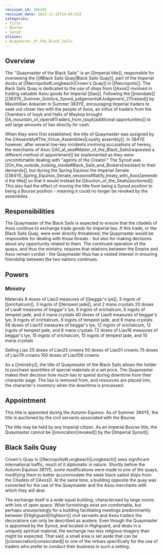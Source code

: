 ```yaml
---
revision_id: 106145
revision_date: 2023-11-15T14:05:41Z
categories:
- Title
- Bourse
- Synod
aliases:
- Quaymaster_of_the_Black_Sails
---
```


## Overview
The ''Quaymaster of the Black Sails'' is an [[Imperial title]], responsible for overseeing the [[#Black Sails Quay|Black Sails Quay]], part of the Imperial docks at [[Necropolis#Longbeach|Crown's Quay]] in [[Necropolis]]. The Back Sails Quay is dedicated to the use of ships from [[Axos]] involved in trading valuable Axou goods for Imperial [[liao]]. Following the [[mandate]] [[383YE_Summer_Solstice_Synod_judgements#Judgement_27|raised]] by Maximillian Ankarien in Summer 383YE, encouraging Imperial traders to seek out closer ties with the people of Axos, an influx of traders from the Chambers of Issyk and Halls of Maykop brought [[A_mountain_of_vipers#Traders_from_Issyk|additional opportunities]] to sell large amounts of liao directly for cash.

When they were first established, the title of Quaymaster was assigned by the [[Assembly#The_Virtue_Assemblies|Loyalty assembly]]. In 384YE however, after several low-key incidents involving accusations of heresy, the merchants of Axos [[All_at_sea#Matter_of_the_Black_Sails|requested a different method of appointment]] be implemented as they were uncomfortable dealing with "agents of the Creator." The Synod was [[On_the_outside_looking_inside#Black_Sails_and_Brokers|resistant to their demands]], but during the Spring Equinox the Imperial Senate [[384YE_Spring_Equinox_Senate_sessions#Ratify_treaty_with_Axos|amended the title]] so that it would instead be [[Auction_of_the_Seats|auctioned]]. This also had the effect of moving the title from being a Synod position to being a Bourse position - meaning it could no longer be revoked by the assemblies.

## Responsibilities
The Quaymaster of the Black Sails is expected to ensure that the citadels of Axos continue to exchange trade goods for Imperial liao. If this trade, or the Black Sails Quay, were ever directly threatened, the Quaymaster would be responsible for dealing with those threats - but also for making decisions about any opportunity related to them. The continued operation of the quays, and thus the ministry, requires that relations between the Empire and Axos remain cordial - the Quaymaster thus has a vested interest in ensuring friendship between the two nations continues.

## Powers
### Ministry

Materials
8 doses of Liao3 measures of [[beggar's lye]], 3 ingots of [[orichalcum]], 3 ingots of [[tempest jade]], and 2 mana crystals
20 doses of Liao6 measures of beggar's lye, 6 ingots of orichalcum, 6 ingots of tempest jade, and 4 mana crystals
40 doses of Liao9 measures of beggar's lye, 9 ingots of orichalcum, 9 ingots of tempest jade, and 6 mana crystals
56 doses of Liao13 measures of beggar's lye, 12 ingots of orichalcum, 12 ingots of tempest jade, and 8 mana crystals
72 doses of Liao16 measures of beggar's lye, 15 ingots of orichalcum, 15 ingots of tempest jade, and 10 mana crystals

Selling Liao
25 doses of Liao25 crowns
50 doses of Liao51 crowns
75 doses of Liao79 crowns
100 doses of Liao108 crowns


As a [[ministry]], the title of Quaymaster of the Black Sails allows the holder to purchase quantities of special materials at a set price. The Quaymaster makes their decision how much liao to spend during downtime from their character page. The liao is removed from, and resources are placed into, the character's inventory when the downtime is processed.

## Appointment
This title is appointed during the Autumn Equinox. As of Summer 384YE, the title is auctioned by the civil servants associated with the Bourse. 

The title may be held by any Imperial citizen. As an Imperial Bourse title, the Quaymaster cannot be [[revocation|revoked]] by the [[Imperial Synod]]. 

## Black Sails Quay
Crown's Quay in [[Necropolis#Longbeach|Longbeach]] sees significant international traffic, much of it diplomatic in nature. Shortly before the Autumn Equinox 381YE, some modifications were made to one of the quays, modifying them to better accommodate the sleek black sailed ships from the Citadels of [[Axos]]. At the same time, a building opposite the quay was converted for the use of the Quaymaster and the Axou merchants with which they will deal. 

The exchange itself is a wide squat building, characterised by large rooms with lots of open space. What furnishings exist are comfortable, but perhaps unsurprisingly for a building facilitating meetings predominantly between [[Highguard|Highborn]] civil servants and Axou traders the decorations can only be described as austere. Even though the Quaymaster is appointed by the Synod, and located in Highguard, and deals in a uniquely spiritual material, the exchange has less religious imagery than might be expected. That said, a small area is set aside that can be [[consecration|consecrated]] to one of the virtues specifically for the use of traders who prefer to conduct their business in such a setting.





